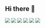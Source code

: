 ## Hi there 👋

<!--
**cappuccino3044vaps/cappuccino3044vaps** is a ✨ _special_ ✨ repository because its `README.md` (this file) appears on your GitHub profile.

Here are some ideas to get you started:

- 🔭 I’m currently working on ...
- 🌱 I’m currently learning ...
- 👯 I’m looking to collaborate on ...
- 🤔 I’m looking for help with ...
- 💬 Ask me about ...
- 📫 How to reach me: ...
- 😄 Pronouns: ...
- ⚡ Fun fact: ...
-->
[](hello)
![](https://komarev.com/ghpvc/?username=cappuccino3044vaps)
![](https://komarev.com/ghpvc/?username=cappuccino3044vaps&color=dc143c)
![](https://komarev.com/ghpvc/?username=cappuccino3044vaps&style=flat-square)
![](https://komarev.com/ghpvc/?username=cappuccino3044vaps&label=PROFILE+VIEWS)
![](https://komarev.com/ghpvc/?username=cappuccino3044vaps&base=1000)
![](https://komarev.com/ghpvc/?username=cappuccino3044vaps&abbreviated=true)
